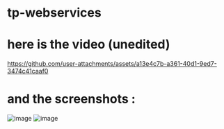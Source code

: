 # tp-webservices
# here is the video (unedited) 
https://github.com/user-attachments/assets/a13e4c7b-a361-40d1-9ed7-3474c41caaf0
# and the screenshots : 
![image](https://github.com/user-attachments/assets/50ee4e43-1340-4d91-a05c-4230367a777c)
![image](https://github.com/user-attachments/assets/5a024037-8426-42e2-909f-d135fc679603)
